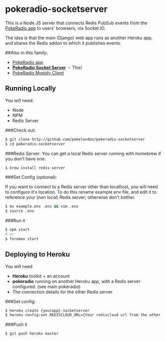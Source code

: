 # pokeradio-socketserver

This is a Node.JS server that connects Redis PubSub events from the [PokeRadio app](https://github.com/pokelondon/pokeradio) to users' browsers, via Socket.IO.

The idea is that the main (Django) web app runs as another Heroku app, and shares the Redis addon to which it publishes events.

##Also in this family:
- [PokeRadio app](https://github.com/pokelondon/pokeradio)
- [**PokeRadio Socket Server**](https://github.com/pokelondon/pokeradio-socketserver) ☜ This!
- [PokeRadio Mopidy Client](https://github.com/pokelondon/pokeradio-mopidy)

## Running Locally
You will need:
- Node
- NPM
- Redis Server

###Check out:
```sh
$ git clone http://github.com/pokelondon/pokeradio-socketserver
$ cd pokeradio-socketserver
```
###Redis Server:
You can get a local Redis server running with homebrew if you don't have one:
```sh
$ brew install redis-server
```
###Set Config (optional):

If you want to connect to a Redis server other than localhost, you will need to configure it's location. To do this rename example env file, and edit it to reference your (non local) Redis server; otherwise don't bother.
```sh
$ mv example.env .env && vim .env
$ source .env
```

###Run it
```sh
$ npm start
# or
$ foreman start
```

## Deploying to Heroku
You will need
- **Heroku** toolkit + an account
- **pokeradio** running on another Heroku app, with a Redis server configured. (see main pokeradio)
- The connection details for the other Redis server

###Set config:
```sh
$ heroku create {yourapp}-socketserver
$ heroku config:set REDISCLOUD_URL={Your rediscloud url from the other app}
```
###Push it
```sh
$ git push heroku master
```
